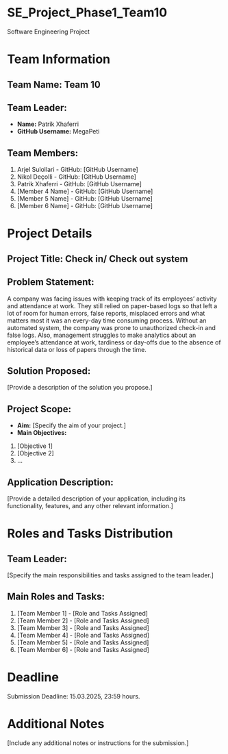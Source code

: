 # SE_Project_Phase1_Team10
Software Engineering Project

# Team Information
## Team Name: Team 10

## Team Leader:
- **Name:** Patrik Xhaferri
- **GitHub Username:** MegaPeti

## Team Members:
1. Arjel Sulollari - GitHub: [GitHub Username]
2. Nikol Deçolli - GitHub: [GitHub Username]
3. Patrik Xhaferri - GitHub: [GitHub Username]
4. [Member 4 Name] - GitHub: [GitHub Username]
5. [Member 5 Name] - GitHub: [GitHub Username]
6. [Member 6 Name] - GitHub: [GitHub Username]

# Project Details

## Project Title: Check in/ Check out system

## Problem Statement:
A company was facing issues with keeping track of its employees’ activity and attendance at work. They still relied on paper-based logs so that left a lot of room for human errors, false reports, misplaced errors and what matters most it was an every-day time consuming process. Without an automated system, the company was prone to unauthorized check-in and false logs. Also, management struggles to make analytics about an employee’s attendance at work, tardiness or day-offs due to the absence of historical data or loss of papers through the time.

## Solution Proposed:
[Provide a description of the solution you propose.]

## Project Scope:
- **Aim:** [Specify the aim of your project.]
- **Main Objectives:**
1. [Objective 1]
2. [Objective 2]
3. ...

## Application Description:
[Provide a detailed description of your application, including its functionality,
features, and any other relevant information.]

# Roles and Tasks Distribution

## Team Leader:
[Specify the main responsibilities and tasks assigned to the team leader.]

## Main Roles and Tasks:
1. [Team Member 1] - [Role and Tasks Assigned]
2. [Team Member 2] - [Role and Tasks Assigned]
3. [Team Member 3] - [Role and Tasks Assigned]
4. [Team Member 4] - [Role and Tasks Assigned]
5. [Team Member 5] - [Role and Tasks Assigned]
6. [Team Member 6] - [Role and Tasks Assigned]

# Deadline
Submission Deadline: 15.03.2025, 23:59 hours.

# Additional Notes
[Include any additional notes or instructions for the submission.]
